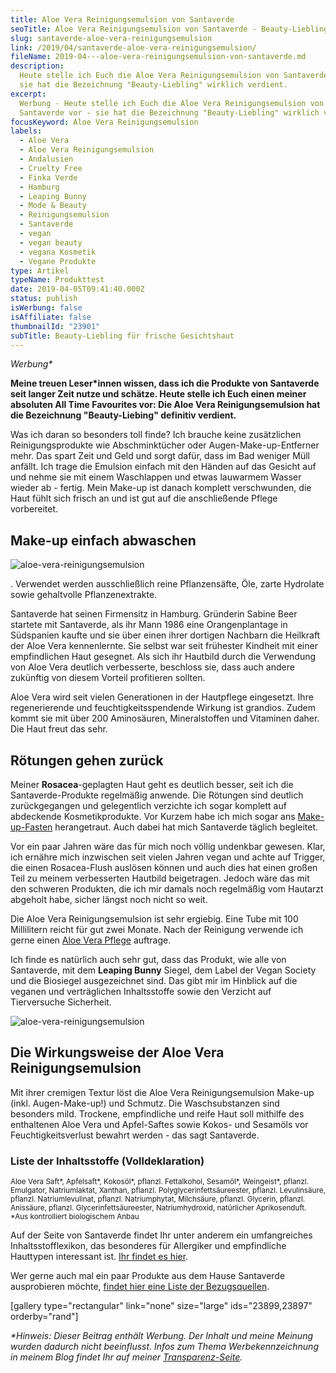 ```yaml
---
title: Aloe Vera Reinigungsemulsion von Santaverde
seoTitle: Aloe Vera Reinigungsemulsion von Santaverde - Beauty-Liebling
slug: santaverde-aloe-vera-reinigungsemulsion
link: /2019/04/santaverde-aloe-vera-reinigungsemulsion/
fileName: 2019-04---aloe-vera-reinigungsemulsion-von-santaverde.md
description:
  Heute stelle ich Euch die Aloe Vera Reinigungsemulsion von Santaverde vor -
  sie hat die Bezeichnung "Beauty-Liebling" wirklich verdient.
excerpt:
  Werbung - Heute stelle ich Euch die Aloe Vera Reinigungsemulsion von
  Santaverde vor - sie hat die Bezeichnung "Beauty-Liebling" wirklich verdient.
focusKeyword: Aloe Vera Reinigungsemulsion
labels:
  - Aloe Vera
  - Aloe Vera Reinigungsemulsion
  - Andalusien
  - Cruelty Free
  - Finka Verde
  - Hamburg
  - Leaping Bunny
  - Mode & Beauty
  - Reinigungsemulsion
  - Santaverde
  - vegan
  - vegan beauty
  - vegana Kosmetik
  - Vegane Produkte
type: Artikel
typeName: Produkttest
date: 2019-04-05T09:41:40.000Z
status: publish
isWerbung: false
isAffiliate: false
thumbnailId: "23901"
subTitle: Beauty-Liebling für frische Gesichtshaut
---
```


<em>Werbung\*</em>

<strong>Meine treuen Leser\*innen wissen, dass ich die Produkte von Santaverde
seit langer Zeit nutze und schätze. Heute stelle ich Euch einen meiner absoluten
All Time Favourites vor: Die Aloe Vera Reinigungsemulsion hat die Bezeichnung
"Beauty-Liebing" definitiv verdient.</strong>

Was ich daran so besonders toll finde? Ich brauche keine zusätzlichen
Reinigungsprodukte wie Abschminktücher oder Augen-Make-up-Entferner mehr. Das
spart Zeit und Geld und sorgt dafür, dass im Bad weniger Müll anfällt. Ich trage
die Emulsion einfach mit den Händen auf das Gesicht auf und nehme sie mit einem
Waschlappen und etwas lauwarmem Wasser wieder ab - fertig. Mein Make-up ist
danach komplett verschwunden, die Haut fühlt sich frisch an und ist gut auf die
anschließende Pflege vorbereitet.

## Make-up einfach abwaschen

![aloe-vera-reinigungsemulsion](http://cardamonchai.com/wp-content/uploads/2019/04/2019-04-05-santaverde-4-400x300.jpg)

. Verwendet werden ausschließlich reine Pflanzensäfte, Öle, zarte Hydrolate
sowie gehaltvolle Pflanzenextrakte.

Santaverde hat seinen Firmensitz in Hamburg. Gründerin Sabine Beer startete mit
Santaverde, als ihr Mann 1986 eine Orangenplantage in Südspanien kaufte und sie
über einen ihrer dortigen Nachbarn die Heilkraft der Aloe Vera kennenlernte. Sie
selbst war seit frühester Kindheit mit einer empfindlichen Haut gesegnet. Als
sich ihr Hautbild durch die Verwendung von Aloe Vera deutlich verbesserte,
beschloss sie, dass auch andere zukünftig von diesem Vorteil profitieren
sollten.

Aloe Vera wird seit vielen Generationen in der Hautpflege eingesetzt. Ihre
regenerierende und feuchtigkeitsspendende Wirkung ist grandios. Zudem kommt sie
mit über 200 Aminosäuren, Mineralstoffen und Vitaminen daher. Die Haut freut das
sehr.

## Rötungen gehen zurück

Meiner <strong>Rosacea</strong>-geplagten Haut geht es deutlich besser, seit ich
die Santaverde-Produkte regelmäßig anwende. Die Rötungen sind deutlich
zurückgegangen und gelegentlich verzichte ich sogar komplett auf abdeckende
Kosmetikprodukte. Vor Kurzem habe ich mich sogar ans
[Make-up-Fasten](/2018/07/make-up-fasten/) herangetraut. Auch dabei hat mich
Santaverde täglich begleitet.

Vor ein paar Jahren wäre das für mich noch völlig undenkbar gewesen. Klar, ich
ernähre mich inzwischen seit vielen Jahren vegan und achte auf Trigger, die
einen Rosacea-Flush auslösen können und auch dies hat einen großen Teil zu
meinem verbesserten Hautbild beigetragen. Jedoch wäre das mit den schweren
Produkten, die ich mir damals noch regelmäßig vom Hautarzt abgeholt habe, sicher
längst noch nicht so weit.

Die Aloe Vera Reinigungsemulsion ist sehr ergiebig. Eine Tube mit 100
Millilitern reicht für gut zwei Monate. Nach der Reinigung verwende ich gerne
einen [Aloe Vera Pflege](/2018/12/neues-von-santaverde/) auftrage.

Ich finde es natürlich auch sehr gut, dass das Produkt, wie alle von Santaverde,
mit dem <strong>Leaping Bunny</strong> Siegel, dem Label der Vegan Society und
die Biosiegel ausgezeichnet sind. Das gibt mir im Hinblick auf die veganen und
verträglichen Inhaltsstoffe sowie den Verzicht auf Tierversuche Sicherheit.

![aloe-vera-reinigungsemulsion](http://cardamonchai.com/wp-content/uploads/2019/04/2019-04-05-santaverde-2-400x300.jpg)

## Die Wirkungsweise der Aloe Vera Reinigungsemulsion

Mit ihrer cremigen Textur löst die Aloe Vera Reinigungsemulsion Make-up (inkl.
Augen-Make-up!) und Schmutz. Die Waschsubstanzen sind besonders mild. Trockene,
empfindliche und reife Haut soll mithilfe des enthaltenen Aloe Vera und
Apfel-Saftes sowie Kokos- und Sesamöls vor Feuchtigkeitsverlust bewahrt werden -
das sagt Santaverde.

### Liste der Inhaltsstoffe (Volldeklaration)

<small>Aloe Vera Saft*, Apfelsaft*, Kokosöl*, pflanzl. Fettalkohol, Sesamöl*,
Weingeist*, pflanzl. Emulgator, Natriumlaktat, Xanthan, pflanzl.
Polyglycerinfettsäureester, pflanzl. Levulinsäure, pflanzl. Natriumlevulinat,
pflanzl. Natriumphytat, Milchsäure, pflanzl. Glycerin, pflanzl. Anissäure,
pflanzl. Glycerinfettsäureester, Natriumhydroxid, natürlicher Aprikosenduft.
*Aus kontrolliert biologischem Anbau</small>

Auf der Seite von Santaverde findet Ihr unter anderem ein umfangreiches
Inhaltsstofflexikon, das besonderes für Allergiker und empfindliche Hauttypen
interessant ist. [Ihr findet es hier](http://www.santaverde.de/inhaltsstoffe).

Wer gerne auch mal ein paar Produkte aus dem Hause Santaverde ausprobieren
möchte,
[findet hier eine Liste der Bezugsquellen](http://www.santaverde.de/bezugsquellen).

[gallery type="rectangular" link="none" size="large" ids="23899,23897"
orderby="rand"]

<em>\*Hinweis: Dieser Beitrag enthält Werbung. Der Inhalt und meine Meinung
wurden dadurch nicht beeinflusst. Infos zum Thema Werbekennzeichnung in meinem
Blog findet Ihr auf meiner [Transparenz-Seite](/werbung/). </em>

&nbsp;
